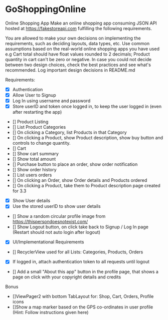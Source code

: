 # GoShoppingOnline
Online Shopping App
Make an online shopping app consuming JSON API hosted at https://fakestoreapi.com fulfilling the following requirements. 

You are allowed to make your own decisions on implementing the requirements, such as deciding layouts, data types, etc. Use common assumptions based on the real-world online shopping apps you have used e.g Cart total should have float values rounded to 2 decimals; Product quantity in cart can't be zero or negative. In case you could not decide between two design choices, check the best practices and see what's recommended. Log important design decisions in README.md



Requirements:
- [x] Authentication
- [x] Allow User to Signup
- [x] Log In using username and password
- [x] Store userID and token once logged in, to keep the user logged in (even after restarting the app)
- [] Product Listing
- [] List Product Categories
- [] On clicking a Category, list Products in that Category
- [] On clicking a Product, show Product description, show buy button and controls to change quantity.
- [] Cart
- [] Show cart summary
- [] Show total amount
- [] Purchase button to place an order, show order notification
- [] Show order history
- [] List users orders
- [] On clicking an Order, show Order details and Products ordered
- [] On clicking a Product, take them to Product description page created for 3.3
- [x] Show User details
- [x] Use the stored userID to show user details
- [] Show a random circular profile image from https://thispersondoesnotexist.com/
- [] Show Logout button, on click take back to Signup / Log In page (Restart should not auto login after logout)
- [x] UI/Implementational Requirements
- [] RecyclerView used for all Lists: Categories, Products, Orders
- [x] If logged in, attach authentication token to all requests until logout
- [] Add a small "About this app" button in the profile page, that shows a page on click with your copyright details and credits

Bonus
- []ViewPager2 with bottom TabLayout for: Shop, Cart, Orders, Profile icons
- []Show a map marker based on the GPS co-ordinates in user profile (Hint: Follow instructions given here)



